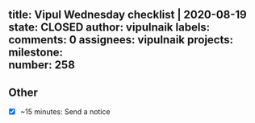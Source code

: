 title:	Vipul Wednesday checklist | 2020-08-19
state:	CLOSED
author:	vipulnaik
labels:	
comments:	0
assignees:	vipulnaik
projects:	
milestone:	
number:	258
--
## Other

- [x] ~15 minutes: Send a notice
